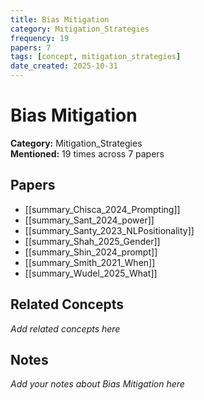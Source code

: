 ```yaml
---
title: Bias Mitigation
category: Mitigation_Strategies
frequency: 19
papers: 7
tags: [concept, mitigation_strategies]
date_created: 2025-10-31
---
```


# Bias Mitigation

**Category:** Mitigation_Strategies  
**Mentioned:** 19 times across 7 papers

## Papers

- [[summary_Chisca_2024_Prompting]]
- [[summary_Sant_2024_power]]
- [[summary_Santy_2023_NLPositionality]]
- [[summary_Shah_2025_Gender]]
- [[summary_Shin_2024_prompt]]
- [[summary_Smith_2021_When]]
- [[summary_Wudel_2025_What]]

## Related Concepts

*Add related concepts here*

## Notes

*Add your notes about Bias Mitigation here*
